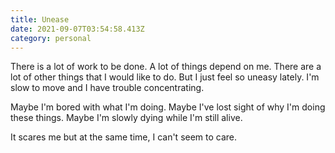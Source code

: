 ```yaml
---
title: Unease
date: 2021-09-07T03:54:58.413Z
category: personal
---
```

There is a lot of work to be done. A lot of things depend on me. There are a lot of other things that I would like to do. But I just feel so uneasy lately. I'm slow to move and I have trouble concentrating.

Maybe I'm bored with what I'm doing.
Maybe I've lost sight of why I'm doing these things.
Maybe I'm slowly dying while I'm still alive.

It scares me but at the same time, I can't seem to care.